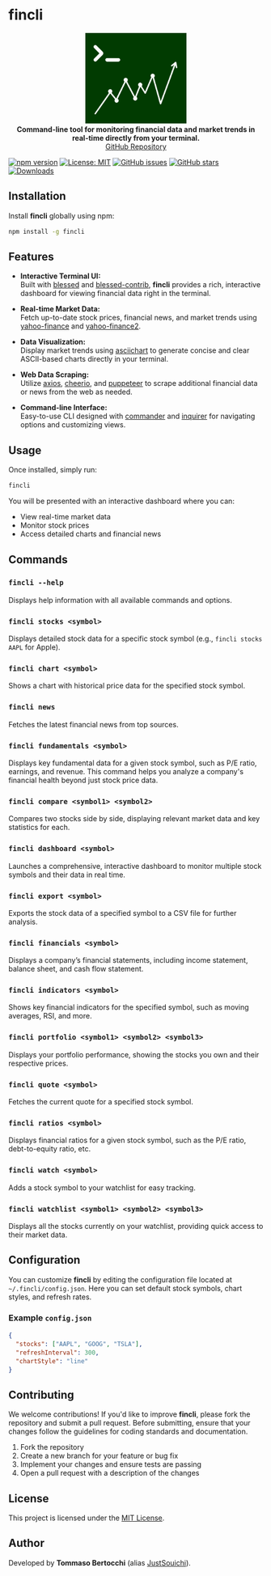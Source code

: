 
# fincli

<p align="center">
  <img src="https://raw.githubusercontent.com/JustSouichi/fincli/refs/heads/main/img/logo.svg" width="200" height="179" alt="">
  <br><strong>Command-line tool for monitoring financial data and market trends in real-time directly from your terminal.</strong>
  <br><a href="https://github.com/JustSouichi/fincli">GitHub Repository</a>
</p>

[![npm version](https://badge.fury.io/js/fincli.svg)](https://badge.fury.io/js/fincli)
[![License: MIT](https://img.shields.io/badge/License-MIT-yellow.svg)](https://opensource.org/licenses/MIT)
[![GitHub issues](https://img.shields.io/github/issues/JustSouichi/fincli.svg)](https://github.com/JustSouichi/fincli/issues)
[![GitHub stars](https://img.shields.io/github/stars/JustSouichi/fincli.svg?style=social&label=Stars)](https://github.com/JustSouichi/fincli/stargazers)
[![Downloads](https://img.shields.io/npm/dt/fincli.svg)](https://www.npmjs.com/package/fincli)

## Installation

Install **fincli** globally using npm:

```bash
npm install -g fincli
```

## Features

- **Interactive Terminal UI:**  
  Built with [blessed](https://github.com/chjj/blessed) and [blessed-contrib](https://github.com/yaronn/blessed-contrib), **fincli** provides a rich, interactive dashboard for viewing financial data right in the terminal.

- **Real-time Market Data:**  
  Fetch up-to-date stock prices, financial news, and market trends using [yahoo-finance](https://www.npmjs.com/package/yahoo-finance) and [yahoo-finance2](https://www.npmjs.com/package/yahoo-finance2).

- **Data Visualization:**  
  Display market trends using [asciichart](https://github.com/kroitor/asciichart) to generate concise and clear ASCII-based charts directly in your terminal.

- **Web Data Scraping:**  
  Utilize [axios](https://github.com/axios/axios), [cheerio](https://github.com/cheeriojs/cheerio), and [puppeteer](https://github.com/puppeteer/puppeteer) to scrape additional financial data or news from the web as needed.

- **Command-line Interface:**  
  Easy-to-use CLI designed with [commander](https://github.com/tj/commander.js) and [inquirer](https://github.com/SBoudrias/Inquirer.js) for navigating options and customizing views.

## Usage

Once installed, simply run:

```bash
fincli
```

You will be presented with an interactive dashboard where you can:

- View real-time market data
- Monitor stock prices
- Access detailed charts and financial news

## Commands

### `fincli --help`
Displays help information with all available commands and options.



### `fincli stocks <symbol>`
Displays detailed stock data for a specific stock symbol (e.g., `fincli stocks AAPL` for Apple).

### `fincli chart <symbol>`
Shows a chart with historical price data for the specified stock symbol.

### `fincli news`
Fetches the latest financial news from top sources.



### `fincli fundamentals <symbol>`
Displays key fundamental data for a given stock symbol, such as P/E ratio, earnings, and revenue. This command helps you analyze a company's financial health beyond just stock price data.

### `fincli compare <symbol1> <symbol2>`
Compares two stocks side by side, displaying relevant market data and key statistics for each.

### `fincli dashboard <symbol>`
Launches a comprehensive, interactive dashboard to monitor multiple stock symbols and their data in real time.

### `fincli export <symbol>`
Exports the stock data of a specified symbol to a CSV file for further analysis.

### `fincli financials <symbol>`
Displays a company’s financial statements, including income statement, balance sheet, and cash flow statement.

### `fincli indicators <symbol>`
Shows key financial indicators for the specified symbol, such as moving averages, RSI, and more.

### `fincli portfolio <symbol1> <symbol2> <symbol3>`
Displays your portfolio performance, showing the stocks you own and their respective prices.

### `fincli quote <symbol>`
Fetches the current quote for a specified stock symbol.

### `fincli ratios <symbol>`
Displays financial ratios for a given stock symbol, such as the P/E ratio, debt-to-equity ratio, etc.

### `fincli watch <symbol>`
Adds a stock symbol to your watchlist for easy tracking.

### `fincli watchlist <symbol1> <symbol2> <symbol3>`
Displays all the stocks currently on your watchlist, providing quick access to their market data.

## Configuration

You can customize **fincli** by editing the configuration file located at `~/.fincli/config.json`. Here you can set default stock symbols, chart styles, and refresh rates.

### Example `config.json`
```json
{
  "stocks": ["AAPL", "GOOG", "TSLA"],
  "refreshInterval": 300,
  "chartStyle": "line"
}
```

## Contributing

We welcome contributions! If you'd like to improve **fincli**, please fork the repository and submit a pull request. Before submitting, ensure that your changes follow the guidelines for coding standards and documentation.

1. Fork the repository
2. Create a new branch for your feature or bug fix
3. Implement your changes and ensure tests are passing
4. Open a pull request with a description of the changes

## License

This project is licensed under the [MIT License](./LICENSE).

## Author

Developed by **Tommaso Bertocchi** (alias [JustSouichi](https://github.com/JustSouichi)).
